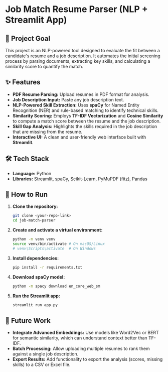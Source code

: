# Job Match Resume Parser (NLP + Streamlit App)

## 🎯 Project Goal
This project is an NLP-powered tool designed to evaluate the fit between a candidate's resume and a job description. It automates the initial screening process by parsing documents, extracting key skills, and calculating a similarity score to quantify the match.



## ✨ Features
-   **PDF Resume Parsing:** Upload resumes in PDF format for analysis.
-   **Job Description Input:** Paste any job description text.
-   **NLP-Powered Skill Extraction:** Uses **spaCy** for Named Entity Recognition (NER) and rule-based matching to identify technical skills.
-   **Similarity Scoring:** Employs **TF-IDF Vectorization** and **Cosine Similarity** to compute a match score between the resume and the job description.
-   **Skill Gap Analysis:** Highlights the skills required in the job description that are missing from the resume.
-   **Interactive UI:** A clean and user-friendly web interface built with **Streamlit**.

## 🛠️ Tech Stack
-   **Language:** Python
-   **Libraries:** Streamlit, spaCy, Scikit-Learn, PyMuPDF (fitz), Pandas

## 🚀 How to Run
1.  **Clone the repository:**
    ```bash
    git clone <your-repo-link>
    cd job-match-parser
    ```
2.  **Create and activate a virtual environment:**
    ```bash
    python -m venv venv
    source venv/bin/activate # On macOS/Linux
    # venv\Scripts\activate  # On Windows
    ```
3.  **Install dependencies:**
    ```bash
    pip install -r requirements.txt
    ```
4.  **Download spaCy model:**
    ```bash
    python -m spacy download en_core_web_sm
    ```
5.  **Run the Streamlit app:**
    ```bash
    streamlit run app.py
    ```

## 🔮 Future Work
-   **Integrate Advanced Embeddings:** Use models like Word2Vec or BERT for semantic similarity, which can understand context better than TF-IDF.
-   **Batch Processing:** Allow uploading multiple resumes to rank them against a single job description.
-   **Export Results:** Add functionality to export the analysis (scores, missing skills) to a CSV or Excel file.